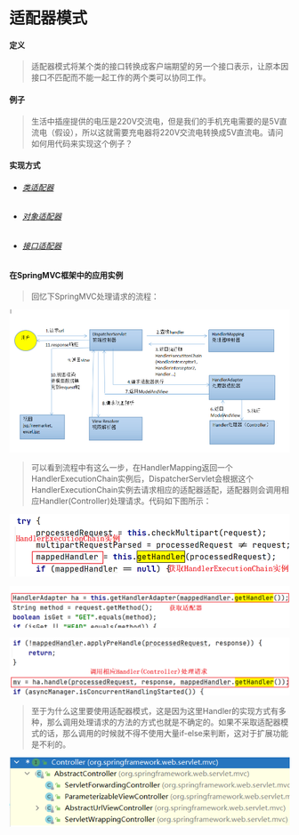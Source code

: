 # 适配器模式

#### 定义

>适配器模式将某个类的接口转换成客户端期望的另一个接口表示，让原本因接口不匹配而不能一起工作的两个类可以协同工作。

#### 例子

>生活中插座提供的电压是220V交流电，但是我们的手机充电需要的是5V直流电（假设），所以这就需要充电器将220V交流电转换成5V直流电。请问如何用代码来实现这个例子？

#### 实现方式

* ###### [类适配器](clz/clz.md)

* ###### [对象适配器](obj/obj.md)

* ###### [接口适配器](intf/intf.md)

#### 在SpringMVC框架中的应用实例

>回忆下SpringMVC处理请求的流程：

![SpringMVC.png](../../../../img/pattern/sp/adapter/SpringMVC.png)

>可以看到流程中有这么一步，在HandlerMapping返回一个HandlerExecutionChain实例后，DispatcherServlet会根据这个HandlerExecutionChain实例去请求相应的适配器适配，适配器则会调用相应Handler(Controller)处理请求。代码如下图所示：

![#1](../../../../img/pattern/sp/adapter/Snipaste_2021-02-18_22-14-09.png)

![#2](../../../../img/pattern/sp/adapter/Snipaste_2021-02-18_22-16-23.png)

![#3](../../../../img/pattern/sp/adapter/Snipaste_2021-02-18_22-18-13.png)

>至于为什么这里要使用适配器模式，这是因为这里Handler的实现方式有多种，那么调用处理请求的方法的方式也就是不确定的。如果不采取适配器模式的话，那么调用的时候就不得不使用大量if-else来判断，这对于扩展功能是不利的。

![#4](../../../../img/pattern/sp/adapter/Snipaste_2021-02-19_16-51-02.png)
